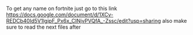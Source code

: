 To get any name on fortnite just go to this link
https://docs.google.com/document/d/1XCv-REDCb40Id5V1lgipF_Px6x_CINjvPVQfA_-Zssc/edit?usp=sharing 
also make sure to read the next files after 
